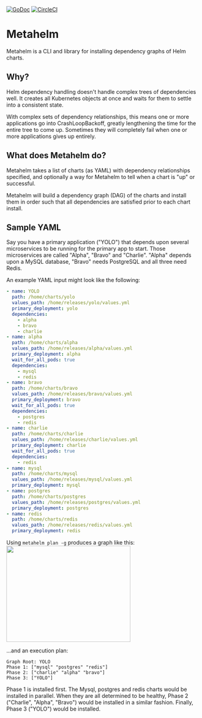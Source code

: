 [![GoDoc](https://godoc.org/github.com/graphext/metahelm/pkg/metahelm?status.svg)](http://godoc.org/github.com/graphext/metahelm/pkg/metahelm)
[![CircleCI](https://circleci.com/gh/dollarshaveclub/metahelm.svg?style=shield&circle-token=f906b4f6996b06331f7872e99bd2eb8d26bee537)](https://circleci.com/gh/dollarshaveclub/metahelm)

# Metahelm

Metahelm is a CLI and library for installing dependency graphs of Helm charts.

## Why?

Helm dependency handling doesn't handle complex trees of dependencies well. It creates all Kubernetes objects at once and waits for them to settle into a consistent state.

With complex sets of dependency relationships, this means one or more applications go into CrashLoopBackoff, greatly lengthening the time for the entire tree to come up. Sometimes they will completely fail when one or more applications gives up entirely.

## What does Metahelm do?

Metahelm takes a list of charts (as YAML) with dependency relationships specified,
and optionally a way for Metahelm to tell when a chart is "up" or successful.

Metahelm will build a dependency graph (DAG) of the charts and install them in
order such that all dependencies are satisfied prior to each chart install.

## Sample YAML

Say you have a primary application ("YOLO") that depends upon several
microservices to be running for the primary app to start. Those microservices are called
"Alpha", "Bravo" and "Charlie". "Alpha" depends upon a MySQL database, "Bravo" needs
PostgreSQL and all three need Redis.

An example YAML input might look like the following:

```yaml
- name: YOLO
  path: /home/charts/yolo
  values_path: /home/releases/yolo/values.yml
  primary_deployment: yolo
  dependencies:
    - alpha
    - bravo
    - charlie
- name: alpha
  path: /home/charts/alpha
  values_path: /home/releases/alpha/values.yml
  primary_deployment: alpha
  wait_for_all_pods: true
  dependencies:
    - mysql
    - redis
- name: bravo
  path: /home/charts/bravo
  values_path: /home/releases/bravo/values.yml
  primary_deployment: bravo
  wait_for_all_pods: true
  dependencies:
    - postgres
    - redis
- name: charlie
  path: /home/charts/charlie
  values_path: /home/releases/charlie/values.yml
  primary_deployment: charlie
  wait_for_all_pods: true
  dependencies:
    - redis
- name: mysql
  path: /home/charts/mysql
  values_path: /home/releases/mysql/values.yml
  primary_deployment: mysql
- name: postgres
  path: /home/charts/postgres
  values_path: /home/releases/postgres/values.yml
  primary_deployment: postgres
- name: redis
  path: /home/charts/redis
  values_path: /home/releases/redis/values.yml
  primary_deployment: redis
```

Using `metahelm plan -g` produces a graph like this:
<img src="example-graph.png" width="324" height="251"/>

...and an execution plan:

```
Graph Root: YOLO
Phase 1: ["mysql" "postgres" "redis"]
Phase 2: ["charlie" "alpha" "bravo"]
Phase 3: ["YOLO"]
```

Phase 1 is installed first. The Mysql, postgres and redis charts would be installed
in parallel. When they are all determined to be healthy, Phase 2 ("Charlie", "Alpha", "Bravo")
would be installed in a similar fashion. Finally, Phase 3 ("YOLO") would be installed.
